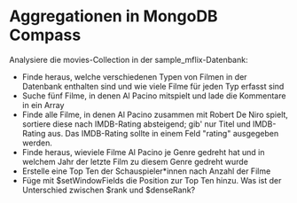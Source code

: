 # Aggregationen in MongoDB Compass

Analysiere die movies-Collection in der sample_mflix-Datenbank:

- Finde heraus, welche verschiedenen Typen von Filmen in der Datenbank enthalten sind und wie viele Filme für jeden Typ erfasst sind
- Suche fünf Filme, in denen Al Pacino mitspielt und lade die Kommentare in ein Array
- Finde alle Filme, in denen Al Pacino zusammen mit Robert De Niro spielt, sortiere diese nach IMDB-Rating absteigend; gib' nur Titel und IMDB-Rating aus. Das IMDB-Rating sollte in einem Feld "rating" ausgegeben werden.
- Finde heraus, wieviele Filme Al Pacino je Genre gedreht hat und in welchem Jahr der letzte Film zu diesem Genre gedreht wurde
- Erstelle eine Top Ten der Schauspieler*innen nach Anzahl der Filme
- Füge mit $setWindowFields die Position zur Top Ten hinzu. Was ist der Unterschied zwischen $rank und $denseRank?